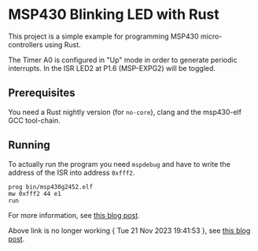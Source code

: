 MSP430 Blinking LED with Rust
==============================

This project is a simple example for programming MSP430 micro-controllers using Rust.

The Timer A0 is configured in "Up" mode in order to generate periodic interrupts.  In the ISR LED2 at P1.6 (MSP-EXPG2) will be toggled.


Prerequisites
--------------

You need a Rust nightly version (for `no-core`), clang and the msp430-elf GCC tool-chain.


Running
--------

To actually run the program you need `mspdebug` and have to write the address of the ISR into address `0xfff2`.

    prog bin/msp430g2452.elf
    mw 0xfff2 44 e1
    run


For more information, see [this blog post](rust-for-msp430.md).

Above link is no longer working { Tue 21 Nov 2023 19:41:53 }, see [this blog post](https://aboutembedded.wordpress.com/2016/11/16/rust-for-msp430/).
